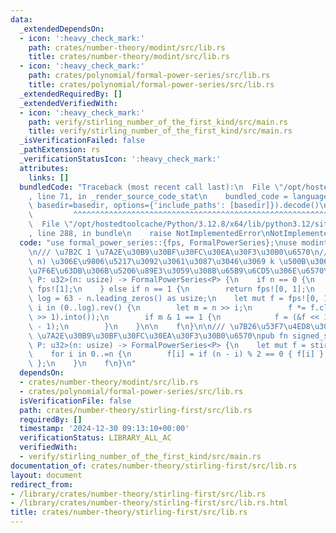 ```yaml
---
data:
  _extendedDependsOn:
  - icon: ':heavy_check_mark:'
    path: crates/number-theory/modint/src/lib.rs
    title: crates/number-theory/modint/src/lib.rs
  - icon: ':heavy_check_mark:'
    path: crates/polynomial/formal-power-series/src/lib.rs
    title: crates/polynomial/formal-power-series/src/lib.rs
  _extendedRequiredBy: []
  _extendedVerifiedWith:
  - icon: ':heavy_check_mark:'
    path: verify/stirling_number_of_the_first_kind/src/main.rs
    title: verify/stirling_number_of_the_first_kind/src/main.rs
  _isVerificationFailed: false
  _pathExtension: rs
  _verificationStatusIcon: ':heavy_check_mark:'
  attributes:
    links: []
  bundledCode: "Traceback (most recent call last):\n  File \"/opt/hostedtoolcache/Python/3.12.8/x64/lib/python3.12/site-packages/onlinejudge_verify/documentation/build.py\"\
    , line 71, in _render_source_code_stat\n    bundled_code = language.bundle(stat.path,\
    \ basedir=basedir, options={'include_paths': [basedir]}).decode()\n          \
    \         ^^^^^^^^^^^^^^^^^^^^^^^^^^^^^^^^^^^^^^^^^^^^^^^^^^^^^^^^^^^^^^^^^^^^^^^^^^^^^^^^^\n\
    \  File \"/opt/hostedtoolcache/Python/3.12.8/x64/lib/python3.12/site-packages/onlinejudge_verify/languages/rust.py\"\
    , line 288, in bundle\n    raise NotImplementedError\nNotImplementedError\n"
  code: "use formal_power_series::{fps, FormalPowerSeries};\nuse modint::StaticModInt;\n\
    \n/// \u7B2C 1 \u7A2E\u30B9\u30BF\u30FC\u30EA\u30F3\u30B0\u6570\n/// (1, 2, ...,\
    \ n) \u306E\u9806\u5217\u3092\u3061\u3087\u3046\u3069 k \u500B\u306E\u5DE1\u56DE\
    \u7F6E\u63DB\u306B\u5206\u89E3\u3059\u308B\u65B9\u6CD5\u306E\u6570\npub fn stirling_first<const\
    \ P: u32>(n: usize) -> FormalPowerSeries<P> {\n    if n == 0 {\n        return\
    \ fps![1];\n    } else if n == 1 {\n        return fps![0, 1];\n    }\n\n    let\
    \ log = 63 - n.leading_zeros() as usize;\n    let mut f = fps![0, 1];\n    for\
    \ i in (0..log).rev() {\n        let m = n >> i;\n        f *= f.clone().taylor_shift((m\
    \ >> 1).into());\n        if m & 1 == 1 {\n            f = (&f << 1) + f * StaticModInt::new(m\
    \ - 1);\n        }\n    }\n\n    f\n}\n\n/// \u7B26\u53F7\u4ED8\u304D\u7B2C 1\
    \ \u7A2E\u30B9\u30BF\u30FC\u30EA\u30F3\u30B0\u6570\npub fn signed_stirling_first<const\
    \ P: u32>(n: usize) -> FormalPowerSeries<P> {\n    let mut f = stirling_first::<P>(n);\n\
    \    for i in 0..=n {\n        f[i] = if (n - i) % 2 == 0 { f[i] } else { -f[i]\
    \ };\n    }\n    f\n}\n"
  dependsOn:
  - crates/number-theory/modint/src/lib.rs
  - crates/polynomial/formal-power-series/src/lib.rs
  isVerificationFile: false
  path: crates/number-theory/stirling-first/src/lib.rs
  requiredBy: []
  timestamp: '2024-12-30 09:13:10+00:00'
  verificationStatus: LIBRARY_ALL_AC
  verifiedWith:
  - verify/stirling_number_of_the_first_kind/src/main.rs
documentation_of: crates/number-theory/stirling-first/src/lib.rs
layout: document
redirect_from:
- /library/crates/number-theory/stirling-first/src/lib.rs
- /library/crates/number-theory/stirling-first/src/lib.rs.html
title: crates/number-theory/stirling-first/src/lib.rs
---
```

